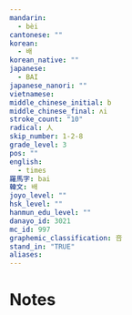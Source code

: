 ```yaml
---
mandarin:
  - bèi
cantonese: ""
korean:
  - 배
korean_native: ""
japanese:
  - BAI
japanese_nanori: ""
vietnamese:
middle_chinese_initial: b
middle_chinese_final: ʌi
stroke_count: "10"
radical: 人
skip_number: 1-2-8
grade_level: 3
pos: ""
english:
  - times
羅馬字: bai
韓文: 배
joyo_level: ""
hsk_level: ""
hanmun_edu_level: ""
danayo_id: 3021
mc_id: 997
graphemic_classification: 咅
stand_in: "TRUE"
aliases:
---
```


# Notes
